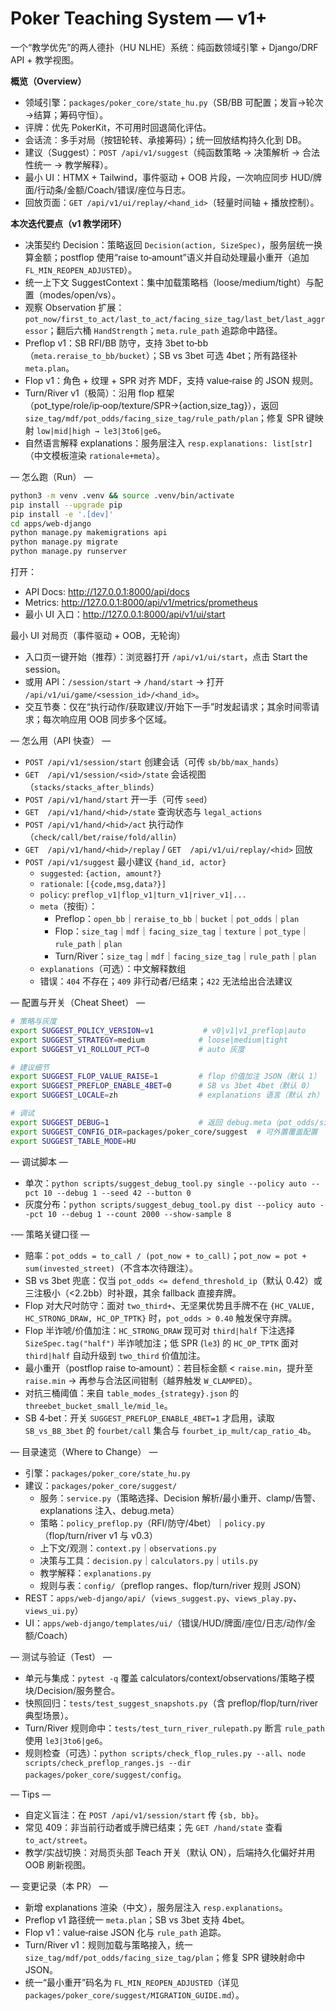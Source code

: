 # Poker Teaching System — v1+

一个“教学优先”的两人德扑（HU NLHE）系统：纯函数领域引擎 + Django/DRF API + 教学视图。

**概览（Overview）**
- 领域引擎：`packages/poker_core/state_hu.py`（SB/BB 可配置；发盲→轮次→结算；筹码守恒）。
- 评牌：优先 PokerKit，不可用时回退简化评估。
- 会话流：多手对局（按钮轮转、承接筹码）；统一回放结构持久化到 DB。
- 建议（Suggest）：`POST /api/v1/suggest`（纯函数策略 → 决策解析 → 合法性统一 → 教学解释）。
- 最小 UI：HTMX + Tailwind，事件驱动 + OOB 片段，一次响应同步 HUD/牌面/行动条/金额/Coach/错误/座位与日志。
- 回放页面：`GET /api/v1/ui/replay/<hand_id>`（轻量时间轴 + 播放控制）。

**本次迭代要点（v1 教学闭环）**
- 决策契约 Decision：策略返回 `Decision(action, SizeSpec)`，服务层统一换算金额；postflop 使用“raise to‑amount”语义并自动处理最小重开（追加 `FL_MIN_REOPEN_ADJUSTED`）。
- 统一上下文 SuggestContext：集中加载策略档（loose/medium/tight）与配置（modes/open/vs）。
- 观察 Observation 扩展：`pot_now/first_to_act/last_to_act/facing_size_tag/last_bet/last_aggressor`；翻后六桶 `HandStrength`；`meta.rule_path` 追踪命中路径。
- Preflop v1：SB RFI/BB 防守，支持 3bet to‑bb（`meta.reraise_to_bb/bucket`）；SB vs 3bet 可选 4bet；所有路径补 `meta.plan`。
- Flop v1：角色 + 纹理 + SPR 对齐 MDF，支持 value‑raise 的 JSON 规则。
- Turn/River v1（极简）：沿用 flop 框架（pot_type/role/ip‑oop/texture/SPR→{action,size_tag}），返回 `size_tag/mdf/pot_odds/facing_size_tag/rule_path/plan`；修复 SPR 键映射 `low|mid|high → le3|3to6|ge6`。
- 自然语言解释 explanations：服务层注入 `resp.explanations: list[str]`（中文模板渲染 `rationale+meta`）。

— 怎么跑（Run） —

```bash
python3 -m venv .venv && source .venv/bin/activate
pip install --upgrade pip
pip install -e '.[dev]'
cd apps/web-django
python manage.py makemigrations api
python manage.py migrate
python manage.py runserver
```

打开：

- API Docs: http://127.0.0.1:8000/api/docs
- Metrics:   http://127.0.0.1:8000/api/v1/metrics/prometheus
- 最小 UI 入口：http://127.0.0.1:8000/api/v1/ui/start

最小 UI 对局页（事件驱动 + OOB，无轮询）
- 入口页一键开始（推荐）：浏览器打开 `/api/v1/ui/start`，点击 Start the session。
- 或用 API：`/session/start` → `/hand/start` → 打开 `/api/v1/ui/game/<session_id>/<hand_id>`。
- 交互节奏：仅在“执行动作/获取建议/开始下一手”时发起请求；其余时间零请求；每次响应用 OOB 同步多个区域。

— 怎么用（API 快查） —

- `POST /api/v1/session/start` 创建会话（可传 `sb/bb/max_hands`）
- `GET  /api/v1/session/<sid>/state` 会话视图（`stacks/stacks_after_blinds`）
- `POST /api/v1/hand/start` 开一手（可传 `seed`）
- `GET  /api/v1/hand/<hid>/state` 查询状态与 `legal_actions`
- `POST /api/v1/hand/<hid>/act` 执行动作（`check/call/bet/raise/fold/allin`）
- `GET  /api/v1/hand/<hid>/replay` / `GET  /api/v1/ui/replay/<hid>` 回放
- `POST /api/v1/suggest` 最小建议 `{hand_id, actor}`
  - `suggested`: `{action, amount?}`
  - `rationale`: `[{code,msg,data?}]`
  - `policy`: `preflop_v1|flop_v1|turn_v1|river_v1|...`
  - `meta`（按街）：
    - Preflop：`open_bb`｜`reraise_to_bb`｜`bucket`｜`pot_odds`｜`plan`
    - Flop：`size_tag`｜`mdf`｜`facing_size_tag`｜`texture`｜`pot_type`｜`rule_path`｜`plan`
    - Turn/River：`size_tag`｜`mdf`｜`facing_size_tag`｜`rule_path`｜`plan`
  - `explanations`（可选）：中文解释数组
  - 错误：`404` 不存在；`409` 非行动者/已结束；`422` 无法给出合法建议

— 配置与开关（Cheat Sheet） —

```bash
# 策略与灰度
export SUGGEST_POLICY_VERSION=v1           # v0|v1|v1_preflop|auto
export SUGGEST_STRATEGY=medium            # loose|medium|tight
export SUGGEST_V1_ROLLOUT_PCT=0           # auto 灰度

# 建议细节
export SUGGEST_FLOP_VALUE_RAISE=1         # flop 价值加注 JSON（默认 1）
export SUGGEST_PREFLOP_ENABLE_4BET=0      # SB vs 3bet 4bet（默认 0）
export SUGGEST_LOCALE=zh                  # explanations 语言（默认 zh）

# 调试
export SUGGEST_DEBUG=1                    # 返回 debug.meta（pot_odds/size_tag/rule_path 等）
export SUGGEST_CONFIG_DIR=packages/poker_core/suggest  # 可外置覆盖配置
export SUGGEST_TABLE_MODE=HU
```

— 调试脚本 —
- 单次：`python scripts/suggest_debug_tool.py single --policy auto --pct 10 --debug 1 --seed 42 --button 0`
- 灰度分布：`python scripts/suggest_debug_tool.py dist --policy auto --pct 10 --debug 1 --count 2000 --show-sample 8`

-— 策略关键口径 —
- 赔率：`pot_odds = to_call / (pot_now + to_call)`；`pot_now = pot + sum(invested_street)`（不含本次待跟注）。
- SB vs 3bet 兜底：仅当 `pot_odds <= defend_threshold_ip`（默认 0.42）或三注极小（<2.2bb）时补跟，其余 fallback 直接弃牌。
- Flop 对大尺吋防守：面对 `two_third+`、无坚果优势且手牌不在 `{HC_VALUE, HC_STRONG_DRAW, HC_OP_TPTK}` 时，`pot_odds > 0.40` 触发保守弃牌。
- Flop 半诈唬/价值加注：`HC_STRONG_DRAW` 现可对 `third|half` 下注选择 `SizeSpec.tag("half")` 半诈唬加注；低 SPR (`le3`) 的 `HC_OP_TPTK` 面对 `third|half` 自动升级到 `two_third` 价值加注。
- 最小重开（postflop raise to‑amount）：若目标金额 < `raise.min`，提升至 `raise.min` → 再参与合法区间钳制（越界触发 `W_CLAMPED`）。
- 对抗三桶阈值：来自 `table_modes_{strategy}.json` 的 `threebet_bucket_small_le/mid_le`。
- SB 4‑bet：开关 `SUGGEST_PREFLOP_ENABLE_4BET=1` 才启用，读取 `SB_vs_BB_3bet` 的 `fourbet/call` 集合与 `fourbet_ip_mult/cap_ratio_4b`。

— 目录速览（Where to Change） —
- 引擎：`packages/poker_core/state_hu.py`
- 建议：`packages/poker_core/suggest/`
  - 服务：`service.py`（策略选择、Decision 解析/最小重开、clamp/告警、explanations 注入、debug.meta）
  - 策略：`policy_preflop.py`（RFI/防守/4bet）｜`policy.py`（flop/turn/river v1 与 v0.3）
  - 上下文/观测：`context.py`｜`observations.py`
  - 决策与工具：`decision.py`｜`calculators.py`｜`utils.py`
  - 教学解释：`explanations.py`
  - 规则与表：`config/`（preflop ranges、flop/turn/river 规则 JSON）
- REST：`apps/web-django/api/`（`views_suggest.py`、`views_play.py`、`views_ui.py`）
- UI：`apps/web-django/templates/ui/`（错误/HUD/牌面/座位/日志/动作/金额/Coach）

— 测试与验证（Test） —
- 单元与集成：`pytest -q` 覆盖 calculators/context/observations/策略子模块/Decision/服务整合。
- 快照回归：`tests/test_suggest_snapshots.py`（含 preflop/flop/turn/river 典型场景）。
- Turn/River 规则命中：`tests/test_turn_river_rulepath.py` 断言 `rule_path` 使用 `le3|3to6|ge6`。
- 规则检查（可选）：`python scripts/check_flop_rules.py --all`、`node scripts/check_preflop_ranges.js --dir packages/poker_core/suggest/config`。

— Tips —
- 自定义盲注：在 `POST /api/v1/session/start` 传 `{sb, bb}`。
- 常见 409：非当前行动者或手牌已结束；先 `GET /hand/state` 查看 `to_act/street`。
- 教学/实战切换：对局页头部 Teach 开关（默认 ON），后端持久化偏好并用 OOB 刷新视图。

— 变更记录（本 PR） —
- 新增 explanations 渲染（中文），服务层注入 `resp.explanations`。
- Preflop v1 路径统一 `meta.plan`；SB vs 3bet 支持 4bet。
- Flop v1：value‑raise JSON 化与 `rule_path` 追踪。
- Turn/River v1：规则加载与策略接入，统一 `size_tag/mdf/pot_odds/facing_size_tag/plan`；修复 SPR 键映射命中 JSON。
- 统一“最小重开”码名为 `FL_MIN_REOPEN_ADJUSTED`（详见 `packages/poker_core/suggest/MIGRATION_GUIDE.md`）。
